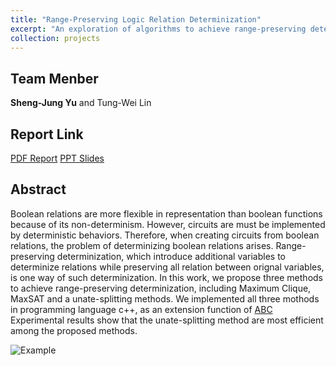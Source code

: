 ```yaml
---
title: "Range-Preserving Logic Relation Determinization"
excerpt: "An exploration of algorithms to achieve range-preserving determinization.<br/><img src='/images/LSV_final.png'>"
collection: projects
---
```

## Team Menber
**Sheng-Jung Yu** and Tung-Wei Lin

## Report Link
[PDF Report](https://YuTaiwan.github.io/files/LSV_report.pdf)
[PPT Slides](https://YuTaiwan.github.io/files/LSV_slides.pdf)

## Abstract

Boolean relations are more flexible in representation than boolean functions because of its non-determinism. 
However, circuits are must be implemented by deterministic behaviors. 
Therefore, when creating circuits from boolean relations, the problem of determinizing boolean relations arises. Range-preserving determinization, which introduce additional variables to determinize relations while preserving all relation between orignal variables, is one way of such determinization.
In this work, we propose three methods to achieve range-preserving determinization, including Maximum Clique, MaxSAT and a unate-splitting methods.
We implemented all three mothods in programming language c++, as an extension function of [ABC](https://people.eecs.berkeley.edu/~alanmi/abc/) 
Experimental results show that the unate-splitting method are most efficient among the proposed methods.

![Example](https://YuTaiwan.github.io/images/LSV_final.png)